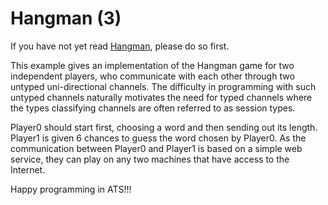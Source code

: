 # Hangman (3)

If you have not yet read [Hangman](./Hangman), please
do so first.

This example gives an implementation of the Hangman game for two
independent players, who communicate with each other through two
untyped uni-directional channels. The difficulty in programming with
such untyped channels naturally motivates the need for typed
channels where the types classifying channels are often referred to as
session types.

Player0 should start first, choosing a word and then sending out its
length. Player1 is given 6 chances to guess the word chosen by
Player0.  As the communication between Player0 and Player1 is based on
a simple web service, they can play on any two machines that have
access to the Internet.

Happy programming in ATS!!!
